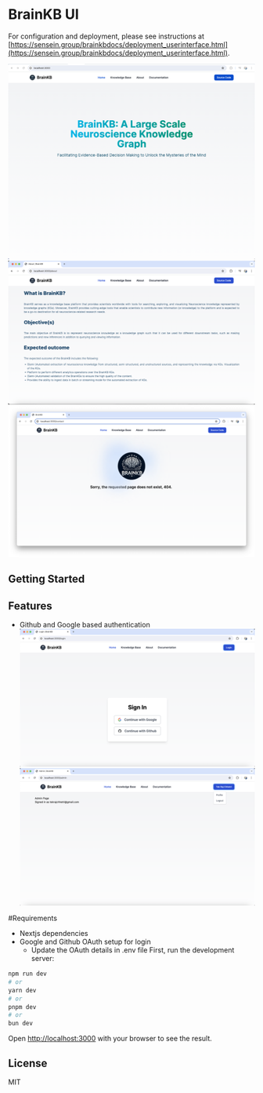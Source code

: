 # BrainKB UI 

For configuration and deployment, please see instructions at [https://sensein.group/brainkbdocs/deployment_userinterface.html](https://sensein.group/brainkbdocs/deployment_userinterface.html).

![](images/home.png)
![](images/about.png)
![](images/404.png)

## Getting Started

## Features
- Github and Google based authentication
    ![](images/login.png)
    ![](images/admin.png)

#Requirements
- Nextjs dependencies
- Google and Github OAuth setup for login
  - Update the OAuth details in .env file
First, run the development server:

```bash
npm run dev
# or
yarn dev
# or
pnpm dev
# or
bun dev
```

Open [http://localhost:3000](http://localhost:3000) with your browser to see the result.
 
## License
MIT
